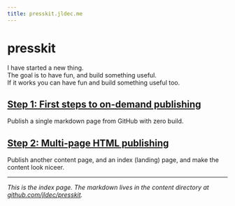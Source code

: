 ```yaml
---
title: presskit.jldec.me
---
```


# presskit
I have started a new thing.  
The goal is to have fun, and build something useful.  
If it works you can have fun and build something useful too.

## [Step 1: First steps to on-demand publishing](new-thing)
Publish a single markdown page from GitHub with zero build.

## [Step 2: Multi-page HTML publishing](multi-page)
Publish another content page, and an index (landing) page, and make the content look niceer.

---
_This is the index page. The markdown lives in the content directory at [github.com/jldec/presskit](https://github.com/jldec/presskit/tree/main/content)._
